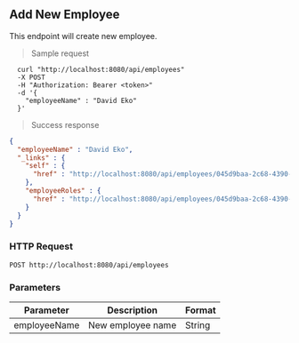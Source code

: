 ## Add New Employee
This endpoint will create new employee.

> Sample request

```shell
  curl "http://localhost:8080/api/employees"
  -X POST
  -H "Authorization: Bearer <token>"
  -d '{
    "employeeName" : "David Eko"
  }'
```

> Success response

```json
{
  "employeeName" : "David Eko",
  "_links" : {
    "self" : {
      "href" : "http://localhost:8080/api/employees/045d9baa-2c68-4390-a385-a4bfef33e9dd"
    },
    "employeeRoles" : {
      "href" : "http://localhost:8080/api/employees/045d9baa-2c68-4390-a385-a4bfef33e9dd/employeeRoles"
    }
  }
}
```

### HTTP Request

`POST http://localhost:8080/api/employees`

###  Parameters

Parameter | Description | Format
--------- | ----------- | ---------
employeeName | New employee name | String
